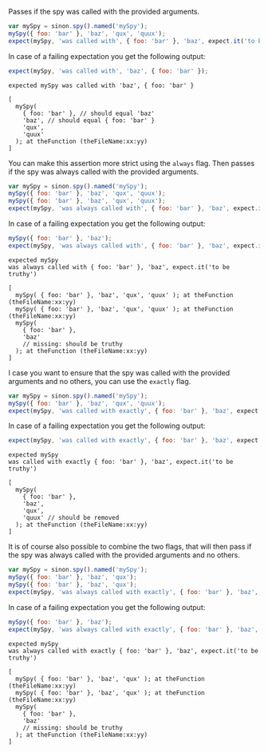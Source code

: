 Passes if the spy was called with the provided arguments.

```js
var mySpy = sinon.spy().named('mySpy');
mySpy({ foo: 'bar' }, 'baz', 'qux', 'quux');
expect(mySpy, 'was called with', { foo: 'bar' }, 'baz', expect.it('to be truthy'));
```

In case of a failing expectation you get the following output:

```js
expect(mySpy, 'was called with', 'baz', { foo: 'bar' });
```

```output
expected mySpy was called with 'baz', { foo: 'bar' }

[
  mySpy(
    { foo: 'bar' }, // should equal 'baz'
    'baz', // should equal { foo: 'bar' }
    'qux',
    'quux'
  ); at theFunction (theFileName:xx:yy)
]
```

You can make this assertion more strict using the `always` flag. Then
passes if the spy was always called with the provided arguments.

```js
var mySpy = sinon.spy().named('mySpy');
mySpy({ foo: 'bar' }, 'baz', 'qux', 'quux');
mySpy({ foo: 'bar' }, 'baz', 'qux', 'quux');
expect(mySpy, 'was always called with', { foo: 'bar' }, 'baz', expect.it('to be truthy'));
```

In case of a failing expectation you get the following output:

```js
mySpy({ foo: 'bar' }, 'baz');
expect(mySpy, 'was always called with', { foo: 'bar' }, 'baz', expect.it('to be truthy'));
```

```output
expected mySpy
was always called with { foo: 'bar' }, 'baz', expect.it('to be truthy')

[
  mySpy( { foo: 'bar' }, 'baz', 'qux', 'quux' ); at theFunction (theFileName:xx:yy)
  mySpy( { foo: 'bar' }, 'baz', 'qux', 'quux' ); at theFunction (theFileName:xx:yy)
  mySpy(
    { foo: 'bar' },
    'baz'
    // missing: should be truthy
  ); at theFunction (theFileName:xx:yy)
]
```

I case you want to ensure that the spy was called with the provided
arguments and no others, you can use the `exactly` flag.

```js
var mySpy = sinon.spy().named('mySpy');
mySpy({ foo: 'bar' }, 'baz', 'qux', 'quux');
expect(mySpy, 'was called with exactly', { foo: 'bar' }, 'baz', expect.it('to be truthy'), 'quux');
```

In case of a failing expectation you get the following output:

```js
expect(mySpy, 'was called with exactly', { foo: 'bar' }, 'baz', expect.it('to be truthy'));
```

```output
expected mySpy
was called with exactly { foo: 'bar' }, 'baz', expect.it('to be truthy')

[
  mySpy(
    { foo: 'bar' },
    'baz',
    'qux',
    'quux' // should be removed
  ); at theFunction (theFileName:xx:yy)
]
```

It is of course also possible to combine the two flags, that will then
pass if the spy was always called with the provided arguments and no
others.

```js
var mySpy = sinon.spy().named('mySpy');
mySpy({ foo: 'bar' }, 'baz', 'qux');
mySpy({ foo: 'bar' }, 'baz', 'qux');
expect(mySpy, 'was always called with exactly', { foo: 'bar' }, 'baz', expect.it('to be truthy'));
```

In case of a failing expectation you get the following output:

```js
mySpy({ foo: 'bar' }, 'baz');
expect(mySpy, 'was always called with exactly', { foo: 'bar' }, 'baz', expect.it('to be truthy'));
```

```output
expected mySpy
was always called with exactly { foo: 'bar' }, 'baz', expect.it('to be truthy')

[
  mySpy( { foo: 'bar' }, 'baz', 'qux' ); at theFunction (theFileName:xx:yy)
  mySpy( { foo: 'bar' }, 'baz', 'qux' ); at theFunction (theFileName:xx:yy)
  mySpy(
    { foo: 'bar' },
    'baz'
    // missing: should be truthy
  ); at theFunction (theFileName:xx:yy)
]
```
